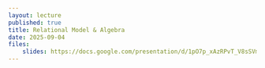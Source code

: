 ```yaml
---
layout: lecture
published: true
title: Relational Model & Algebra
date: 2025-09-04
files:
    slides: https://docs.google.com/presentation/d/1pO7p_xAzRPvT_V8sSVmQXI4QImGv1u_PJv-NKPPoiBU/edit
---
```


